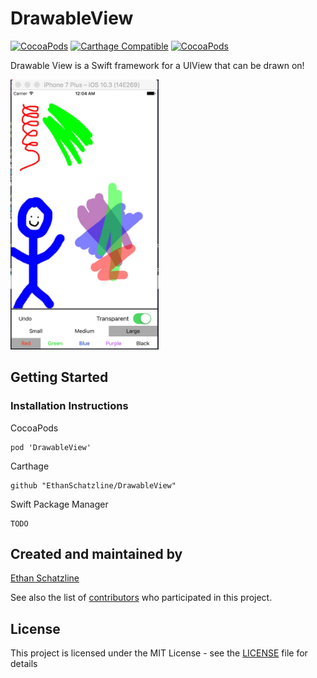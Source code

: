# DrawableView

[![CocoaPods](https://img.shields.io/cocoapods/v/DrawableView.svg)](https://cocoapods.org/pods/DrawableView)  [![Carthage Compatible](https://img.shields.io/badge/Carthage-compatible-4BC51D.svg?style=flat)](https://github.com/Carthage/Carthage) [![CocoaPods](https://img.shields.io/cocoapods/dt/DrawableView.svg)](https://cocoapods.org/pods/DrawableView)

Drawable View is a Swift framework for a UIView that can be drawn on!

<img src="drawing.jpeg" width="237" height="432">

## Getting Started

### Installation Instructions

CocoaPods

```
pod 'DrawableView'
```

Carthage

```
github "EthanSchatzline/DrawableView"
```

Swift Package Manager

```
TODO
```

## Created and maintained by

[Ethan Schatzline](http://ethanschatzline.me)

See also the list of [contributors](https://github.com/EthanSchatzline/DrawableView/graphs/contributors) who participated in this project.

## License

This project is licensed under the MIT License - see the [LICENSE](LICENSE) file for details
